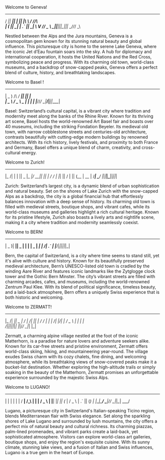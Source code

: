Welcome to Geneva!
   ___  ___  _  _  ___  _   _  _
  / __|| __|| \| || __|\ \ / //_\  
 | (_ || _| | .` || _|  \ V // _ \ 
  \___||___||_|\_||___|  \_//_/ \_\

 Nestled between the Alps and the Jura mountains, Geneva is a cosmopolitan gem known for its stunning natural beauty and global influence. This picturesque city is home to the serene Lake Geneva, where the iconic Jet d’Eau fountain soars into the sky. A hub for diplomacy and international cooperation, it hosts the United Nations and the Red Cross, symbolizing peace and progress. With its charming old town, world-class museums, and a backdrop of snow-capped peaks, Geneva offers a perfect blend of culture, history, and breathtaking landscapes.
  

Welcome to Basel !
 ___    _    ___  ___  _    
 | _ )  /_\  / __|| __|| |   
 | _ \ / _ \ \__ \| _| | |__ 
 |___//_/ \_\|___/|___||____|
                             
Basel: Switzerland’s cultural capital, is a vibrant city where tradition and modernity meet along the banks of the Rhine River. Known for its thriving art scene, Basel hosts the world-renowned Art Basel fair and boasts over 40 museums, including the striking Fondation Beyeler. Its medieval old town, with narrow cobblestone streets and centuries-old architecture, contrasts beautifully with cutting-edge modern buildings by renowned architects. With its rich history, lively festivals, and proximity to both France and Germany, Basel offers a unique blend of charm, creativity, and cross-cultural energy.

Welcome to Zurich!
 ____ _   _  ___  ___  ___  _  _ 
 |_  /| | | || _ \|_ _|/ __|| || |
  / / | |_| ||   / | || (__ | __ |
 /___| \___/ |_|_\|___|\___||_||_|
                                  

Zurich: Switzerland’s largest city, is a dynamic blend of urban sophistication and natural beauty. Set on the shores of Lake Zurich with the snow-capped Alps as a backdrop, the city is a global financial hub that effortlessly balances innovation with a deep sense of history. Its charming old town is filled with medieval streets, boutique shops, and vibrant cafes, while its world-class museums and galleries highlight a rich cultural heritage. Known for its pristine lifestyle, Zurich also boasts a lively arts and nightlife scene, making it a city where tradition and modernity seamlessly coexist.

Welcome to BERN!
  ___  ___  __   _  _
 | _ )| __|| _ \| \| |
 | _ \| _| |   /| .` |
 |___/|___||_|_\|_|\_|

Bern, the capital of Switzerland, is a city where time seems to stand still, yet it's alive with culture and history. Known for its beautifully preserved medieval architecture, Bern’s UNESCO-listed old town is cradled by the winding Aare River and features iconic landmarks like the Zytglogge clock tower and the Gothic Bern Minster. The city’s vibrant streets are filled with charming arcades, cafes, and museums, including the world-renowned Zentrum Paul Klee. With its blend of political significance, timeless beauty, and a laid-back atmosphere, Bern offers a uniquely Swiss experience that is both historic and welcoming.

Welcome to ZERMATT!
 ____ ___  ___  __  __    _  _____  _____ 
 |_  /| __|| _ \|  \/  |  /_\|_   _||_   _|
  / / | _| |   /| |\/| | / _ \ | |    | |  
 /___||___||_|_\|_|  |_|/_/ \_\|_|    |_|

Zermatt, a charming alpine village nestled at the foot of the iconic Matterhorn, is a paradise for nature lovers and adventure seekers alike. Known for its car-free streets and pristine environment, Zermatt offers world-class skiing, hiking, and mountaineering year-round. The village exudes Swiss charm with its cozy chalets, fine dining, and welcoming atmosphere, while its breathtaking views of snow-covered peaks make it a bucket-list destination. Whether exploring the high-altitude trails or simply soaking in the beauty of the Matterhorn, Zermatt promises an unforgettable experience surrounded by the majestic Swiss Alps.
 
 Welcome to LUGANO!
  _    _   _   ___    _    _  _   ___  
 | |  | | | | / __|  /_\  | \| | / _ \ 
 | |__| |_| || (_ | / _ \ | .` || (_) |
 |____|\___/  \___|/_/ \_\|_|\_| \___/ 

Lugano, a picturesque city in Switzerland's Italian-speaking Ticino region, blends Mediterranean flair with Swiss elegance. Set along the sparkling shores of Lake Lugano and surrounded by lush mountains, the city offers a perfect mix of natural beauty and cultural richness. Its charming piazzas, palm-lined promenades, and vibrant parks create a laid-back, yet sophisticated atmosphere. Visitors can explore world-class art galleries, boutique shops, and enjoy the region's exquisite cuisine. With its sunny climate, stunning lake views, and a fusion of Italian and Swiss influences, Lugano is a true gem in the heart of Europe.